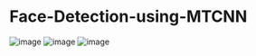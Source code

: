# Face-Detection-using-MTCNN

![image](https://user-images.githubusercontent.com/75041273/137646945-c3e64440-9ca3-4505-b3ec-8caebc8e8f95.png)
![image](https://user-images.githubusercontent.com/75041273/137647700-f0954d55-cf4d-4ed0-a4c6-a0de69e9ca8b.png)
![image](https://user-images.githubusercontent.com/75041273/137647946-4b6c8c80-1498-43d3-a80c-a6575fb1f6ce.png)
